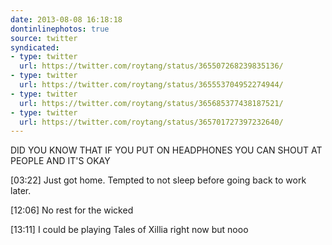 ```yaml
---
date: 2013-08-08 16:18:18
dontinlinephotos: true
source: twitter
syndicated:
- type: twitter
  url: https://twitter.com/roytang/status/365507268239835136/
- type: twitter
  url: https://twitter.com/roytang/status/365553704952274944/
- type: twitter
  url: https://twitter.com/roytang/status/365685377438187521/
- type: twitter
  url: https://twitter.com/roytang/status/365701727397232640/
---
```


DID YOU KNOW THAT IF YOU PUT ON HEADPHONES YOU CAN SHOUT AT PEOPLE AND IT'S OKAY

<time>[03:22]</time> Just got home. Tempted to not sleep before going back to work later.

<time>[12:06]</time> No rest for the wicked

<time>[13:11]</time> I could be playing Tales of Xillia right now but nooo